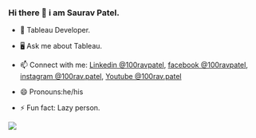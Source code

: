 ### Hi there 👋 i am Saurav Patel.
- 🌱 Tableau Developer.
- 🖥️ Ask me about Tableau.

- 📫 Connect with me: [Linkedin @100ravpatel](https://www.linkedin.com/in/100ravpatel/),
                       [facebook @100ravpatel](https://www.facebook.com/100ravpatel),
                       [instagram @100rav.patel](https://www.instagram.com/100ravpatel/),
                       [Youtube @100rav.patel](https://www.youtube.com/channel/UCeQoFegGvr6yLRtnDUPZ7PQ)
- 😄 Pronouns:he/his
- ⚡ Fun fact: Lazy person.
<img src="https://github-readme-stats.vercel.app/api?username=100ravpatel&&show_icons=true&title_color=ffffff&icon_color=bb2acf&text_color=daf7dc&bg_color=151515">
